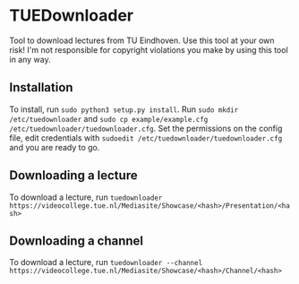 # TUEDownloader
Tool to download lectures from TU Eindhoven.
Use this tool at your own risk!
I'm not responsible for copyright violations you make by using this tool in any way.

## Installation
To install, run `sudo python3 setup.py install`.
Run `sudo mkdir /etc/tuedownloader` and `sudo cp example/example.cfg /etc/tuedownloader/tuedownloader.cfg`.
Set the permissions on the config file, edit credentials with `sudoedit /etc/tuedownloader/tuedownloader.cfg` and you are ready to go.

## Downloading a lecture
To download a lecture, run `tuedownloader https://videocollege.tue.nl/Mediasite/Showcase/<hash>/Presentation/<hash>`

## Downloading a channel
To download a lecture, run `tuedownloader --channel https://videocollege.tue.nl/Mediasite/Showcase/<hash>/Channel/<hash>`
